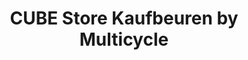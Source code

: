 ---
title: "CUBE Store Kaufbeuren by Multicycle"
url: /kaufbeuren/cube-store-kaufbeuren-by-multicycle-am-bleichanger/
shop: Fahrrad
---